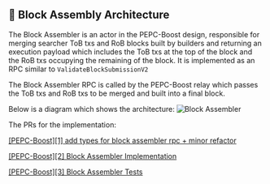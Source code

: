 ## 📝 Block Assembly Architecture

The Block Assembler is an actor in the PEPC-Boost design, responsible for merging searcher ToB txs and RoB blocks built by builders and returning an execution payload which includes the ToB txs at the top of the block and the RoB txs occupying the remaining of the block. It is implemented as an RPC similar to `ValidateBlockSubmissionV2`

The Block Assembler RPC is called by the PEPC-Boost relay which passes the ToB txs and RoB txs to be merged and built into a final block.

Below is a diagram which shows the architecture:
![Block Assembler](https://raw.githubusercontent.com/bharath-123/pepc-boost-docs/main/diagrams/BlockAssembler.png)


The PRs for the implementation:

[[PEPC-Boost][1] add types for block assembler rpc + minor refactor](https://github.com/bharath-123/pepc-boost-builder/pull/7)

[[PEPC-Boost][2] Block Assembler Implementation](https://github.com/bharath-123/pepc-boost-builder/pull/9)

[[PEPC-Boost][3] Block Assembler Tests](https://github.com/bharath-123/pepc-boost-builder/pull/11)

